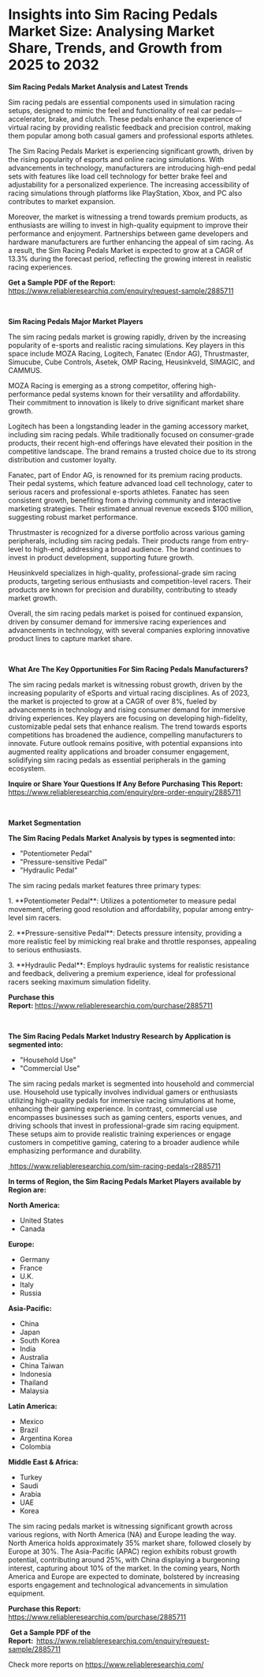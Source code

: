 <p><h1>Insights into Sim Racing Pedals Market Size: Analysing Market Share, Trends, and Growth from 2025 to 2032</h1></p><p><strong>Sim Racing Pedals Market Analysis and Latest Trends</strong></p>
<p><p>Sim racing pedals are essential components used in simulation racing setups, designed to mimic the feel and functionality of real car pedals—accelerator, brake, and clutch. These pedals enhance the experience of virtual racing by providing realistic feedback and precision control, making them popular among both casual gamers and professional esports athletes.</p><p>The Sim Racing Pedals Market is experiencing significant growth, driven by the rising popularity of esports and online racing simulations. With advancements in technology, manufacturers are introducing high-end pedal sets with features like load cell technology for better brake feel and adjustability for a personalized experience. The increasing accessibility of racing simulations through platforms like PlayStation, Xbox, and PC also contributes to market expansion.</p><p>Moreover, the market is witnessing a trend towards premium products, as enthusiasts are willing to invest in high-quality equipment to improve their performance and enjoyment. Partnerships between game developers and hardware manufacturers are further enhancing the appeal of sim racing. As a result, the Sim Racing Pedals Market is expected to grow at a CAGR of 13.3% during the forecast period, reflecting the growing interest in realistic racing experiences.</p></p>
<p><strong>Get a Sample PDF of the Report:&nbsp;</strong> <a href="https://www.reliableresearchiq.com/enquiry/request-sample/2885711?utm_campaign=3006&utm_medium=2&utm_source=Github&utm_content=ia&utm_term=13032025&utm_id=sim-racing-pedals">https://www.reliableresearchiq.com/enquiry/request-sample/2885711</a></p>
<p>&nbsp;</p>
<p><strong>Sim Racing Pedals Major Market Players</strong></p>
<p><p>The sim racing pedals market is growing rapidly, driven by the increasing popularity of e-sports and realistic racing simulations. Key players in this space include MOZA Racing, Logitech, Fanatec (Endor AG), Thrustmaster, Simucube, Cube Controls, Asetek, OMP Racing, Heusinkveld, SIMAGIC, and CAMMUS.</p><p>MOZA Racing is emerging as a strong competitor, offering high-performance pedal systems known for their versatility and affordability. Their commitment to innovation is likely to drive significant market share growth.</p><p>Logitech has been a longstanding leader in the gaming accessory market, including sim racing pedals. While traditionally focused on consumer-grade products, their recent high-end offerings have elevated their position in the competitive landscape. The brand remains a trusted choice due to its strong distribution and customer loyalty.</p><p>Fanatec, part of Endor AG, is renowned for its premium racing products. Their pedal systems, which feature advanced load cell technology, cater to serious racers and professional e-sports athletes. Fanatec has seen consistent growth, benefiting from a thriving community and interactive marketing strategies. Their estimated annual revenue exceeds $100 million, suggesting robust market performance.</p><p>Thrustmaster is recognized for a diverse portfolio across various gaming peripherals, including sim racing pedals. Their products range from entry-level to high-end, addressing a broad audience. The brand continues to invest in product development, supporting future growth.</p><p>Heusinkveld specializes in high-quality, professional-grade sim racing products, targeting serious enthusiasts and competition-level racers. Their products are known for precision and durability, contributing to steady market growth.</p><p>Overall, the sim racing pedals market is poised for continued expansion, driven by consumer demand for immersive racing experiences and advancements in technology, with several companies exploring innovative product lines to capture market share.</p></p>
<p>&nbsp;</p>
<p><strong>What Are The Key Opportunities For Sim Racing Pedals Manufacturers?</strong></p>
<p><p>The sim racing pedals market is witnessing robust growth, driven by the increasing popularity of eSports and virtual racing disciplines. As of 2023, the market is projected to grow at a CAGR of over 8%, fueled by advancements in technology and rising consumer demand for immersive driving experiences. Key players are focusing on developing high-fidelity, customizable pedal sets that enhance realism. The trend towards esports competitions has broadened the audience, compelling manufacturers to innovate. Future outlook remains positive, with potential expansions into augmented reality applications and broader consumer engagement, solidifying sim racing pedals as essential peripherals in the gaming ecosystem.</p></p>
<p><strong>Inquire or Share Your Questions If Any Before Purchasing This Report:</strong> <a href="https://www.reliableresearchiq.com/enquiry/pre-order-enquiry/2885711?utm_campaign=3006&utm_medium=2&utm_source=Github&utm_content=ia&utm_term=13032025&utm_id=sim-racing-pedals">https://www.reliableresearchiq.com/enquiry/pre-order-enquiry/2885711</a></p>
<p>&nbsp;</p>
<p><strong>Market Segmentation</strong></p>
<p><strong>The Sim Racing Pedals Market Analysis by types is segmented into:</strong></p>
<p><ul><li>"Potentiometer Pedal"</li><li>"Pressure-sensitive Pedal"</li><li>"Hydraulic Pedal"</li></ul></p>
<p><p>The sim racing pedals market features three primary types: </p><p>1. **Potentiometer Pedal**: Utilizes a potentiometer to measure pedal movement, offering good resolution and affordability, popular among entry-level sim racers. </p><p>2. **Pressure-sensitive Pedal**: Detects pressure intensity, providing a more realistic feel by mimicking real brake and throttle responses, appealing to serious enthusiasts. </p><p>3. **Hydraulic Pedal**: Employs hydraulic systems for realistic resistance and feedback, delivering a premium experience, ideal for professional racers seeking maximum simulation fidelity.</p></p>
<p><strong>Purchase this Report:&nbsp;</strong><a href="https://www.reliableresearchiq.com/purchase/2885711?utm_campaign=3006&utm_medium=2&utm_source=Github&utm_content=ia&utm_term=13032025&utm_id=sim-racing-pedals">https://www.reliableresearchiq.com/purchase/2885711</a></p>
<p>&nbsp;</p>
<p><strong>The Sim Racing Pedals Market Industry Research by Application is segmented into:</strong></p>
<p><ul><li>"Household Use"</li><li>"Commercial Use"</li></ul></p>
<p><p>The sim racing pedals market is segmented into household and commercial use. Household use typically involves individual gamers or enthusiasts utilizing high-quality pedals for immersive racing simulations at home, enhancing their gaming experience. In contrast, commercial use encompasses businesses such as gaming centers, esports venues, and driving schools that invest in professional-grade sim racing equipment. These setups aim to provide realistic training experiences or engage customers in competitive gaming, catering to a broader audience while emphasizing performance and durability.</p></p>
<p><a href="https://www.reliableresearchiq.com/sim-racing-pedals-r2885711?utm_campaign=3006&utm_medium=2&utm_source=Github&utm_content=ia&utm_term=13032025&utm_id=sim-racing-pedals">&nbsp;https://www.reliableresearchiq.com/sim-racing-pedals-r2885711</a></p>
<p><strong>In terms of Region, the Sim Racing Pedals Market Players available by Region are:</strong></p>
<p>
    <p> <strong> North America: </strong>
        <ul>
            <li>United States</li>
            <li>Canada</li>
        </ul>
        </p> 
    <p> <strong> Europe: </strong>
        <ul>
            <li>Germany</li>
            <li>France</li>
            <li>U.K.</li>
            <li>Italy</li>
            <li>Russia</li>
        </ul>
        </p> 
    <p> <strong> Asia-Pacific: </strong>
        <ul>
            <li>China</li>
            <li>Japan</li>
            <li>South Korea</li>
            <li>India</li>
            <li>Australia</li>
            <li>China Taiwan</li>
            <li>Indonesia</li>
            <li>Thailand</li>
            <li>Malaysia</li>
        </ul>
        </p> 
    <p> <strong> Latin America: </strong>
        <ul>
            <li>Mexico</li>
            <li>Brazil</li>
            <li>Argentina Korea</li>
            <li>Colombia</li>
        </ul>
        </p> 
    <p> <strong> Middle East & Africa: </strong>
        <ul>
            <li>Turkey</li>
            <li>Saudi</li>
            <li>Arabia</li>
            <li>UAE</li>
            <li>Korea</li>
        </ul>
    </p>
    </p>
<p><p>The sim racing pedals market is witnessing significant growth across various regions, with North America (NA) and Europe leading the way. North America holds approximately 35% market share, followed closely by Europe at 30%. The Asia-Pacific (APAC) region exhibits robust growth potential, contributing around 25%, with China displaying a burgeoning interest, capturing about 10% of the market. In the coming years, North America and Europe are expected to dominate, bolstered by increasing esports engagement and technological advancements in simulation equipment.</p></p>
<p><strong>Purchase this Report: </strong><a href="https://www.reliableresearchiq.com/purchase/2885711?utm_campaign=3006&utm_medium=2&utm_source=Github&utm_content=ia&utm_term=13032025&utm_id=sim-racing-pedals">https://www.reliableresearchiq.com/purchase/2885711</a></p>
<p>&nbsp;<strong>Get a Sample PDF of the Report:&nbsp;&nbsp;</strong><a href="https://www.reliableresearchiq.com/enquiry/request-sample/2885711?utm_campaign=3006&utm_medium=2&utm_source=Github&utm_content=ia&utm_term=13032025&utm_id=sim-racing-pedals">https://www.reliableresearchiq.com/enquiry/request-sample/2885711</a></p>
<p><strong></strong></p>
<p>Check more reports on <a href="https://www.reliableresearchiq.com/?utm_campaign=3006&utm_medium=2&utm_source=Github&utm_content=ia&utm_term=13032025&utm_id=sim-racing-pedals">https://www.reliableresearchiq.com/</a></p>